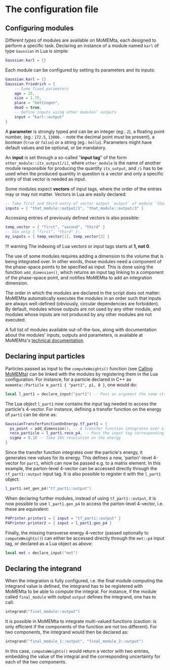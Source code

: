 # The configuration file

## Configuring modules

Different *types* of modules are available on MoMEMta, each designed to perform a specific task. 
Declaring an instance of a module named `karl` of type `Gaussian` in Lua is simple:

```lua
Gaussian.karl = {}
```

Each module can be configured by setting its parameters and its inputs:

```Lua
Gaussian.karl = {}
Gaussian.friedrich = {
    -- Some fixed parameters
    age = 25,
    size = 1.75,
    place = "Gottingen",
    dead = true,
    -- Define inputs using other modules’ outputs
    input = "karl::output"
}
```

A **parameter** is strongly typed and can be an integer (eg.: `2`), a floating point number, (eg.: `172.5`, `13000.` - note the decimal point *must* be present), a boolean (`true` or `false`) or a string (eg.: `hello`). Parameters might have default values and be optional, or be mandatory.

An **input** is set through a so-called "**input tag**" of the form `other_module::its_output[/i]`, where `other_module` is the name of another module responsible for producing the quantity `its_output`, and `/i` has to be used when the produced quantity in question is a vector and only a specific entry of that vector is needed as input. 

Some modules expect **vectors** of input tags, where the order of the entries may or may not matter. Vectors in Lua are easily declared:

```Lua
-- Take first and third entry of vector output `output` of module `that_module`
inputs = { "that_module::output/1", "that_module::output/3" }
```

Accessing entries of previously defined vectors is also possible:
```Lua
temp_vector = { "first", "second", "third" }
-- Use only { "first", "third" }:
my_inputs = { temp_vector[1], temp_vector[3] }
```

!!! warning
    The indexing of Lua vectors or input tags starts at **1, not 0**.

The use of some modules requires adding a dimension to the volume that is being integrated over. In other words, those modules need a component of the phase-space points to be specified as input. This is done using the function `add_dimension()`, which returns an input tag linking to a component of the phase-space point, and notifies MoMEMta to add an integration dimension.

The order in which the modules are declared in the script does not matter: MoMEMta automatically executes the modules in an order such that inputs are always well-defined (obviously, circular dependencies are forbidden). By default, modules whose outputs are not used by any other module, and modules whose inputs are not produced by any other modules are not executed.

A full list of modules available out-of-the-box, along with documentation about the modules' inputs, outputs and parameters, is available at MoMEMta's [technical documentation](https://momemta.github.io/MoMEMta/dev/group__modules.html).

## Declaring input particles

Particles passed as input to the `computeWeights()` function (see [Calling MoMEMta](calling-momemta)) can be linked with the modules by registering them in the Lua configuration. For instance, for a particle declared in C++ as `momemta::Particle m_part1 { "part1", p1, 0 }`, one would do:
```Lua
local l_part1 = declare_input("part1") -- Pass as argument the name string of m_part1
```
The Lua object `l_part1` now contains the input tag needed to access the particle's 4-vector. For instance, defining a transfer function on the energy of `part1` can be done as:
```Lua
GaussianTransferFunctionOnEnergy.tf_part1 = {
  ps_point = add_dimension(), -- A transfer function integrates over a variable (the particle's energy), so we need a new dimension in the integrated volume
  reco_particle = l_part1.reco_p4, -- Pass the input tag corresponding to the experimentally reconstructed 4-vector of the particle, passed to 'computeWeights()'
  sigma = 0.10 -- Take 10% resolution on the energy
}
```
Since the transfer function integrates over the particle's energy, it generates new values for its energy. This defines a new, 'parton'-level 4-vector for `part1`, which can now be passed e.g. to a matrix element. In this example, the parton-level 4-vector can be accessed directly through the `tf_part1::output` input tag. It is also possible to register it with the `l_part1` object:
```Lua
l_part1.set_gen_p4("tf_part1::output")
```
When declaring further modules, instead of using `tf_part1::output`, it is now possible to use `l_part1.gen_p4` to access the parton-level 4-vector, i.e. these are equivalent:
```Lua
P4Printer.printer1 = { input = "tf_part1::output" }
P4Printer.printer2 = { input = l_part1.gen_p4 }
```

Finally, the missing transverse energy 4-vector (passed optionally to `computeWeights()`) can either be accessed directly through the `met::p4` input tag, or declared as a Lua object as above:
```Lua
local met = declare_input("met")
```

## Declaring the integrand

When the integration is fully configured, i.e. the final module computing the integrand value is defined, the integrand has to be registered with MoMEMta to be able to compute the integral. 
For instance, if the module called `final_module` with output `output` defines the integrand, one has to call:
```Lua
integrand("final_module::output")
```

It is possible in MoMEMta to integrate multi-valued functions (caution: is only efficient if the components of the function are not too different). For two components, the integrand would then be declared as:
```Lua
integrand("final_module_1::output", "final_module_2::output")
```
In this case, `computeWeights()` would return a vector with two entries, embedding the value of the integral and the corresponding uncertainty for each of the two components.
